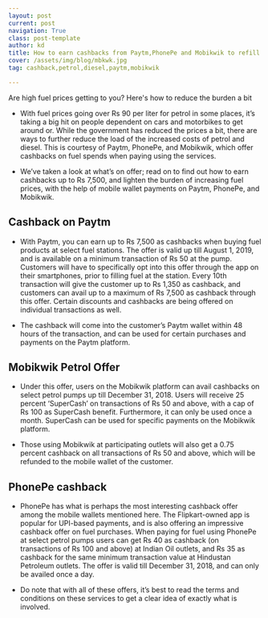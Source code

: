 ```yaml
---
layout: post
current: post
navigation: True
class: post-template
author: kd
title: How to earn cashbacks from Paytm,PhonePe and Mobikwik to refill Petrol,diesel
cover: /assets/img/blog/mbkwk.jpg
tag: cashback,petrol,diesel,paytm,mobikwik

---
```


Are high fuel prices getting to you? Here's how to reduce the burden a bit

* With fuel prices going over Rs 90 per liter for petrol in some places, it’s taking a big hit on people dependent on cars and motorbikes to get around or. While the government has reduced the prices a bit, there are ways to further reduce the load of the increased costs of petrol and diesel. This is courtesy of Paytm, PhonePe, and Mobikwik, which offer cashbacks on fuel spends when paying using the services.

* We’ve taken a look at what’s on offer; read on to find out how to earn cashbacks up to Rs 7,500, and lighten the burden of increasing fuel prices, with the help of mobile wallet payments on Paytm, PhonePe, and Mobikwik.

## Cashback on Paytm
* With Paytm, you can earn up to Rs 7,500 as cashbacks when buying fuel products at select fuel stations. The offer is valid up till August 1, 2019, and is available on a minimum transaction of Rs 50 at the pump. Customers will have to specifically opt into this offer through the app on their smartphones, prior to filling fuel at the station. Every 10th transaction will give the customer up to Rs 1,350 as cashback, and customers can avail up to a maximum of Rs 7,500 as cashback through this offer. Certain discounts and cashbacks are being offered on individual transactions as well.

* The cashback will come into the customer’s Paytm wallet within 48 hours of the transaction, and can be used for certain purchases and payments on the Paytm platform.
## Mobikwik Petrol Offer
* Under this offer, users on the Mobikwik platform can avail cashbacks on select petrol pumps up till December 31, 2018. Users will receive 25 percent ‘SuperCash’ on transactions of Rs 50 and above, with a cap of Rs 100 as SuperCash benefit. Furthermore, it can only be used once a month. SuperCash can be used for specific payments on the Mobikwik platform.

* Those using Mobikwik at participating outlets will also get a 0.75 percent cashback on all transactions of Rs 50 and above, which will be refunded to the mobile wallet of the customer.
## PhonePe cashback
* PhonePe has what is perhaps the most interesting cashback offer among the mobile wallets mentioned here. The Flipkart-owned app is popular for UPI-based payments, and is also offering an impressive cashback offer on fuel purchases. When paying for fuel using PhonePe at select petrol pumps users can get Rs 40 as cashback (on transactions of Rs 100 and above) at Indian Oil outlets, and Rs 35 as cashback for the same minimum transaction value at Hindustan Petroleum outlets. The offer is valid till December 31, 2018, and can only be availed once a day.

* Do note that with all of these offers, it’s best to read the terms and conditions on these services to get a clear idea of exactly what is involved.

